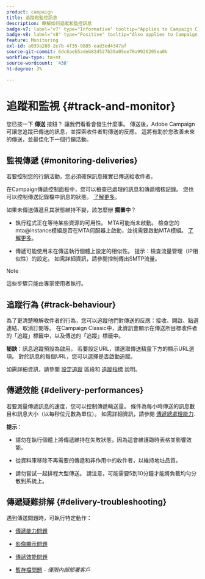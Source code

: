 ```yaml
---
product: campaign
title: 追蹤和監控訊息
description: 瞭解如何追蹤和監控訊息
badge-v7: label="v7" type="Informative" tooltip="Applies to Campaign Classic v7"
badge-v8: label="v8" type="Positive" tooltip="Also applies to Campaign v8"
feature: Monitoring
exl-id: a039a288-2e7b-4f35-9885-ead3ed4347af
source-git-commit: 6dc6aeb5adeb82d527b39a05ee70a9926205ea0b
workflow-type: tm+mt
source-wordcount: '438'
ht-degree: 3%

---
```


# 追蹤和監視 {#track-and-monitor}



您已按一下 **傳送** 按鈕？ 讓我們看看會發生什麼事。 傳送後，Adobe Campaign可讓您追蹤已傳送的訊息，並探索收件者對傳送的反應。 這將有助於您改善未來的傳送，並最佳化下一個行銷活動。

## 監視傳遞 {#monitoring-deliveries}

若要控制您的行銷活動，您必須確保訊息確實已傳送給收件者。

在Campaign傳遞控制面板中，您可以檢查已處理的訊息和傳遞稽核記錄。
您也可以控制傳送記錄檔中訊息的狀態。 [了解更多](about-delivery-monitoring.md)。

如果未傳送傳遞且其狀態維持不變，該怎麼辦 **擱置中**？

* 執行程式正在等待某些資源的可用性。 MTA可能尚未啟動。
檢查您的mta@instance模組是否在MTA伺服器上啟動，並視需要啟動MTA模組。 [了解更多](../../production/using/administration.md)。

* 傳遞可能使用未在傳送執行個體上設定的相似性。
提示：檢查流量管理（IP相似性）的設定。 如需詳細資訊，請參閱控制傳出SMTP流量。

>[!NOTE]
>
>這些步驟只能由專家使用者執行。

## 追蹤行為 {#track-behaviour}

為了更清楚瞭解收件者的行為，您可以追蹤他們對傳送的反應：接收、開啟、點選連結、取消訂閱等。 在Campaign Classic中，此資訊會顯示在傳送所目標收件者的「追蹤」標籤中，以及傳送的「追蹤」標籤中。

**秘訣**：訊息追蹤預設為啟用。 若要設定URL，請選取傳送精靈下方的顯示URL選項。 對於訊息的每個URL，您可以選擇是否啟動追蹤。

如需詳細資訊，請參閱 [設定追蹤](how-to-configure-tracked-links.md) 區段和 [追蹤指標](../../reporting/using/delivery-reports.md#tracking-indicators) 說明。

## 傳遞效能 {#delivery-performances}

若要測量傳遞訊息的速度，您可以控制傳遞輸送量。 條件為每小時傳送的訊息數目和訊息大小（以每秒位元數為單位）。 如需詳細資訊，請參閱 [傳遞總處理能力](../../reporting/using/global-reports.md#delivery-throughput).

**提示**：

* 請勿在執行個體上將傳遞維持在失敗狀態，因為這會維護臨時表格並影響效能。

* 從資料庫移除不再需要的傳遞和非作用中的收件者，以維持地址品質。

* 請勿嘗試一起排程大型傳送。 請注意，可能需要5到10分鐘才能將負載均勻分散到系統上。

## 傳遞疑難排解 {#delivery-troubleshooting}

遇到傳送問題時，可執行特定動作：

* [傳遞能力問題](../../production/using/performance-and-throughput-issues.md#deliverability_issues)

* [影像顯示問題](../../production/using/image-display-issues.md)

* [傳遞效能問題](delivery-performances.md)

* [暫存檔問題](../../production/using/temporary-files.md) - *僅限內部部署客戶*

